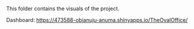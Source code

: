 This folder contains the visuals of the project.

Dashboard: https://473588-obianuju-anuma.shinyapps.io/TheOvalOffice/
